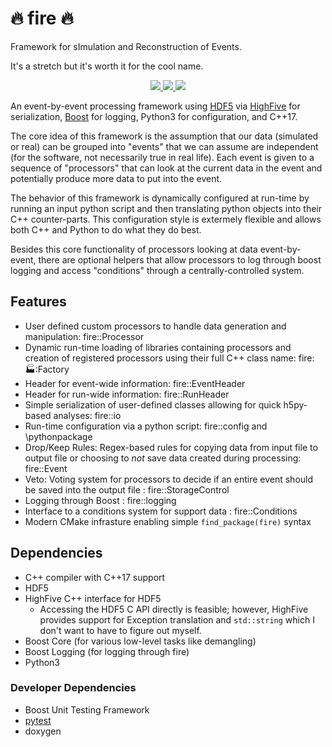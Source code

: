 # 🔥 fire 🔥

Framework for sImulation and Reconstruction of Events.

It's a stretch but it's worth it for the cool name.

<p align="center">
  <a href="http://perso.crans.org/besson/LICENSE.html" alt="GPLv3 license">
    <img src="https://img.shields.io/badge/License-GPLv3-blue.svg" />
  </a>
  <a href="https://github.com/LDMX-Software/fire/actions/workflows/ci.yml" alt="CI">
    <img src="https://github.com/LDMX-Software/fire/actions/workflows/ci.yml/badge.svg" />
  </a>
  <a href="https://github.com/LDMX-Software/fire/releases" alt="Releases">
    <img src="https://img.shields.io/github/v/release/LDMX-Software/fire" />
  </a>
</p>

An event-by-event processing framework using [HDF5](https://www.hdfgroup.org/) via [HighFive](https://github.com/BlueBrain/HighFive) for serialization, [Boost](https://www.boost.org/) for logging, Python3 for configuration, and C++17.

The core idea of this framework is the assumption that our data (simulated or real) can be grouped into "events" that we can assume are independent (for the software, not necessarily true in real life).
Each event is given to a sequence of "processors" that can look at the current data in the event and potentially produce more data to put into the event.

The behavior of this framework is dynamically configured at run-time by running an input python script and then translating python objects into their C++ counter-parts.
This configuration style is extermely flexible and allows both C++ and Python to do what they do best.

Besides this core functionality of processors looking at data event-by-event, there are optional helpers that allow processors to log through boost logging and access "conditions" through a centrally-controlled system.

## Features
- User defined custom processors to handle data generation and manipulation: fire::Processor
- Dynamic run-time loading of libraries containing processors and 
  creation of registered processors using their full C++ class name: fire::factory::Factory 
- Header for event-wide information: fire::EventHeader
- Header for run-wide information: fire::RunHeader
- Simple serialization of user-defined classes allowing 
  for quick h5py-based analyses: fire::io
- Run-time configuration via a python script: fire::config and \pythonpackage
- Drop/Keep Rules: Regex-based rules for copying data from input file to output file
  or choosing to _not_ save data created during processing: fire::Event
- Veto: Voting system for processors to decide if an entire event
  should be saved into the output file : fire::StorageControl
- Logging through Boost : fire::logging
- Interface to a conditions system for support data : fire::Conditions
- Modern CMake infrasture enabling simple `find_package(fire)` syntax

## Dependencies

- C++ compiler with C++17 support
- HDF5
- HighFive C++ interface for HDF5
  - Accessing the HDF5 C API directly is feasible; however, HighFive provides support for Exception translation and `std::string` which I don't want to have to figure out myself.
- Boost Core (for various low-level tasks like demangling)
- Boost Logging (for logging through fire)
- Python3

### Developer Dependencies
- Boost Unit Testing Framework
- [pytest](https://docs.pytest.org/en/6.2.x/)
- doxygen
